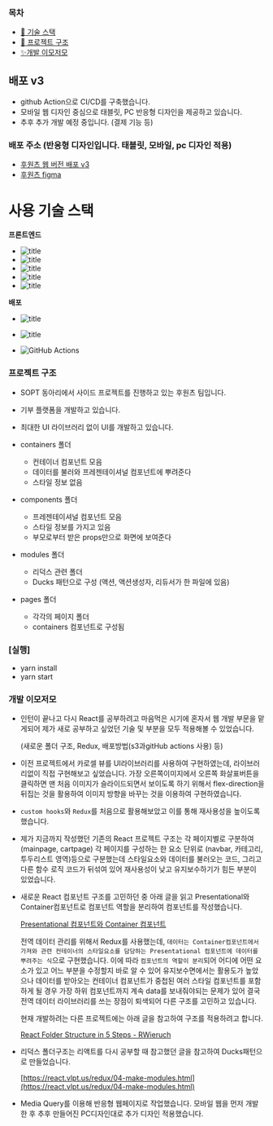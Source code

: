 
### 목차 

- [📑 기술 스택](#사용-기술-스택)
- [🎪 프로젝트 구조](#프로젝트-구조)
- [✨개발 이모저모](#개발-이모저모)

## 배포 v3

- github Action으로 CI/CD를 구축했습니다.
- 모바일 웹 디자인 중심으로 태블릿, PC 반응형 디자인을 제공하고 있습니다.
- 추후 추가 개발 예정 중입니다. (결제 기능 등)

### 배포 주소 (반응형 디자인입니다. 태블릿, 모바일, pc 디자인 적용)

- [후원츠 웹 버전 배포 v3](http://whowants.ga/)
- [후원츠 figma](https://www.figma.com/file/lxwvUaVbH8qkfl3TJvIWpE/%ED%9B%84%EC%9B%90%EC%B8%A0_%EC%99%80%EC%9D%B4%EC%96%B4%ED%94%84%EB%A0%88%EC%9E%84_%EC%9B%B9?node-id=695%3A107)

# 사용 기술 스택

**프론트엔드**

- ![title](https://img.shields.io/badge/style-%F0%9F%92%85%20styled--components-orange.svg?colorB=daa357&colorA=db748e)
- ![title](https://img.shields.io/badge/-Vanila_javascript-77216F?&logo=javascript&logoColor=white)
- ![title](https://img.shields.io/badge/-React-00CAFF?&logo=React&logoColor=white)
- ![title](https://img.shields.io/badge/-HTML5-E8E8E8?&logo=html5&logoColor=white)
- ![title](https://img.shields.io/badge/logo-test-blueviolet?logo=Redux&logoColor=white)

**배포**

- ![title](https://img.shields.io/badge/-EC2-232F3E?&logo=GitHubActions&logoColor=white)
- ![title](https://img.shields.io/badge/-S3-13FF3D?&logo=Amazon-S3&logoColor=white)

- ![GitHub Actions](https://img.shields.io/endpoint.svg?url=https%3A%2F%2Factions-badge.atrox.dev%2Fatrox%2Fsync-dotenv%2Fbadge)

### 프로젝트 구조

- SOPT 동아리에서 사이드 프로젝트를 진행하고 있는 후원츠 팀입니다.
- 기부 플랫폼을 개발하고 있습니다.
- 최대한 UI 라이브러리 없이 UI를 개발하고 있습니다.

- containers 폴더

  - 컨테이너 컴포넌트 모음
  - 데이터를 불러와 프레젠테이셔널 컴포넌트에 뿌려준다
  - 스타일 정보 없음

- components 폴더

  - 프레젠테이셔널 컴포넌트 모음
  - 스타일 정보를 가지고 있음
  - 부모로부터 받은 props만으로 화면에 보여준다

- modules 폴더

  - 리덕스 관련 폴더
  - Ducks 패턴으로 구성 (액션, 액션생성자, 리듀서가 한 파일에 있음)

- pages 폴더
  - 각각의 페이지 폴더
  - containers 컴포넌트로 구성됨

### [실행]

- yarn install
- yarn start

### 개발 이모저모


- 인턴이 끝나고 다시 React를 공부하려고 마음먹은 시기에 혼자서 웹 개발 부문을 맡게되어 제가 새로 공부하고 싶었던 기술 및 부분을 모두 적용해볼 수 있었습니다. 

    (새로운 폴더 구조, Redux, 배포방법(s3과gitHub actions 사용) 등)

- 이전 프로젝트에서 카로셀 뷰를 UI라이브러리를 사용하여 구현하였는데, 라이브러리없이 직접 구현해보고 싶었습니다. 가장 오른쪽이미지에서 오른쪽 화살표버튼을 클릭하면 맨 처음 이미지가 슬라이드되면서 보이도록 하기 위해서 flex-direction을 뒤집는 것을 활용하여 이미지 방향을 바꾸는 것을 이용하여 구현하였습니다.

- `custom hooks`와 `Redux`를 처음으로 활용해보았고 이를 통해 재사용성을 높이도록 했습니다.
- 제가 지금까지 작성했던 기존의 React 프로젝트 구조는 각 페이지별로 구분하여(mainpage, cartpage) 각 페이지를 구성하는 한 요소 단위로 (navbar, 카테고리, 투두리스트 영역)등으로 구분했는데 스타일요소와 데이터를 불러오는 코드, 그리고 다른 함수 로직 코드가 뒤섞여 있어 재사용성이 낮고 유지보수하기가 힘든 부분이 있었습니다.
- 새로운 React  컴포넌트 구조를 고민하던 중 아래 글을 읽고 Presentational와 Container컴포넌트로 컴포넌트 역할을 분리하여 컴포넌트를 작성했습니다.

    [Presentational 컴포넌트와 Container 컴포넌트](https://redux.vlpt.us/1-2-presentational-and-container-components.html)

  전역 데이터 관리를 위해서 Redux를 사용했는데, `데이터는 Container컴포넌트에서 가져와 관련 컨테이너의 스타일요소를 담당하는 Presentational 컴포넌트에 데이터를 뿌려주는 식`으로 구현했습니다. 이에 따라 `컴포넌트의 역할이 분리`되어 어디에 어떤 요소가 있고 어느 부분을 수정할지 바로 알 수 있어 유지보수면에서는 활용도가 높았으나 데이터를 받아오는 컨테이너 컴포넌트가 중첩된 여러 스타일 컴포넌트를 포함하게 될 경우 가장 하위 컴포넌트까지 계속 data를 보내줘야되는 문제가 있어 결국 전역 데이터 라이브러리를 쓰는 장점이 퇴색되어 다른 구조를 고민하고 있습니다.

  현재 개발하려는 다른 프로젝트에는 아래 글을 참고하여 구조를 적용하려고 합니다.

  [React Folder Structure in 5 Steps - RWieruch](https://www.robinwieruch.de/react-folder-structure)

- 리덕스 폴더구조는 리액트를 다시 공부할 때 참고했던 글을 참고하여 Ducks패턴으로 만들었습니다.

    [https://react.vlpt.us/redux/04-make-modules.html](https://react.vlpt.us/redux/04-make-modules.html)

- Media Query를 이용해 반응형 웹페이지로 작업했습니다. 모바일 웹을 먼저 개발한 후 추후 만들어진 PC디자인대로 추가 디자인 적용했습니다.

